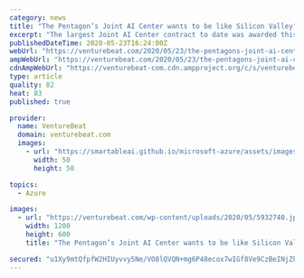 ```yaml
---
category: news
title: "The Pentagon’s Joint AI Center wants to be like Silicon Valley"
excerpt: "The largest Joint AI Center contract to date was awarded this week. CTO Nand Mulchandani on AI at the Pentagon and why JAIC is mimicing Silicon Valley."
publishedDateTime: 2020-05-23T16:24:00Z
webUrl: "https://venturebeat.com/2020/05/23/the-pentagons-joint-ai-center-wants-to-be-like-silicon-valley/"
ampWebUrl: "https://venturebeat.com/2020/05/23/the-pentagons-joint-ai-center-wants-to-be-like-silicon-valley/amp/"
cdnAmpWebUrl: "https://venturebeat-com.cdn.ampproject.org/c/s/venturebeat.com/2020/05/23/the-pentagons-joint-ai-center-wants-to-be-like-silicon-valley/amp/"
type: article
quality: 82
heat: 83
published: true

provider:
  name: VentureBeat
  domain: venturebeat.com
  images:
    - url: "https://smartableai.github.io/microsoft-azure/assets/images/organizations/venturebeat.com-50x50.jpg"
      width: 50
      height: 50

topics:
  - Azure

images:
  - url: "https://venturebeat.com/wp-content/uploads/2020/05/5932740.jpg?w=1200&#038;strip=all"
    width: 1200
    height: 600
    title: "The Pentagon’s Joint AI Center wants to be like Silicon Valley"

secured: "u1Xy9mtQfpfW2HIUyvvy5Ne/VO8lQVQN+mg6P48ecox7wIGf8Ve9CzBeINjZkMIH88mewdU0ux3C1OKiSmsHi9pHNdv/4dR8RmjakObnk2FCm9pykYAGiN59aG69P0l1V6jE9TuI3p8gYasE1RnnSjraCddGqt6espk+41uidRsJNqiRM2V9uJoT8JtdUC9vMLgVr2l8R8oO0k1sOoEIpMi7+9DaMkOt3jW/uqXIxAGLRqkI78xMhqjFF5LvjqEuCvc5QsN1nZn6+PThhhINU2CQPpPRl4miHhlxCAJ7Kv4CN7Qo3n0bgRcqzNJNHjABNOfzLblRUlcAgJG7LxLPZWytANcPi/sh2DgMS65r8iQypAlpDI+1KqnBr9SO84s3OFqFF/2M0pB+5Z0KzPRTWxSi6rbkFFBZelw1zApc+xdxri9eEy0oXnG46mYBWQiBxmaRoeVBAhuIjKNE5PozWDaUAywyHLl2YLu5SabAB5A=;/bTVQwNeu5Hvez9MrwQKwA=="
---
```


